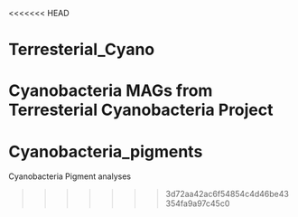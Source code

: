<<<<<<< HEAD
# Terresterial_Cyano
Cyanobacteria MAGs from Terresterial Cyanobacteria Project
=======
# Cyanobacteria_pigments
Cyanobacteria Pigment analyses
>>>>>>> 3d72aa42ac6f54854c4d46be43354fa9a97c45c0
